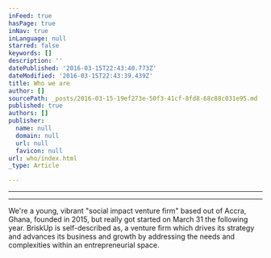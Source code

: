 ```yaml
---
inFeed: true
hasPage: true
inNav: true
inLanguage: null
starred: false
keywords: []
description: ''
datePublished: '2016-03-15T22:43:40.773Z'
dateModified: '2016-03-15T22:43:39.439Z'
title: Who we are
author: []
sourcePath: _posts/2016-03-15-19ef273e-50f3-41cf-8fd8-68c88c031e95.md
published: true
authors: []
publisher:
  name: null
  domain: null
  url: null
  favicon: null
url: who/index.html
_type: Article

---
```

****

****

We're a young, vibrant "social
impact venture firm" based out of Accra, Ghana, founded in 2015, but really got
started on March 31 the following year. BriskUp is self-described as, a venture
firm which drives its strategy and advances its business and growth by
addressing the needs and complexities within an entrepreneurial space.